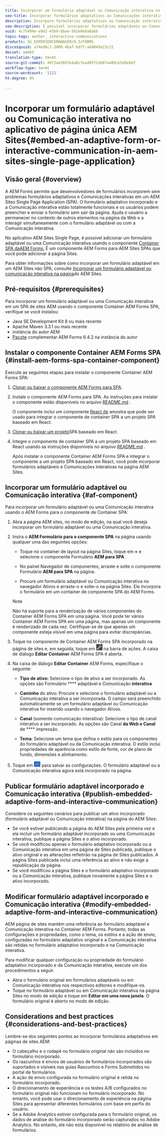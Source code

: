 ```yaml
---
title: Incorporar um formulário adaptável ou Comunicação interativa no aplicativo de página única AEM Sites
seo-title: Incorporar formulários adaptativos ou Comunicações interativas em páginas do AEM Sites
description: Incorpore formulários adaptativos ou Comunicação interativa em páginas do AEM Sites. Os usuários podem preencher e enviar formulários sem sair da página Sites.
seo-description: É possível incorporar formulários adaptáveis ou Comunicação interativa em páginas do AEM Sites. Os usuários podem preencher e enviar formulários sem sair da página Sites.
uuid: 4c75494e-e9d2-43b9-bbae-562e0eda8abb
topic-tags: author, interactive-communications
products: SG_EXPERIENCEMANAGER/6.5/FORMS
discoiquuid: a74ed6c1-3006-4baf-bd77-ad4045e23c22
docset: aem65
translation-type: tm+mt
source-git-commit: 46f2ae565fe4a8cfea49572eb87a489cb5d9ebd7
workflow-type: tm+mt
source-wordcount: '1121'
ht-degree: 0%

---
```



# Incorporar um formulário adaptável ou Comunicação interativa no aplicativo de página única AEM Sites{#embed-an-adaptive-form-or-interactive-communication-in-aem-sites-single-page-application}

## Visão geral {#overview}

A AEM Forms permite que desenvolvedores de formulários incorporem sem problemas formulários adaptativos e Comunicações interativas em um AEM Sites Single Page Application (SPA). O formulário adaptativo incorporado e a Comunicação interativa estão totalmente funcionais e os usuários podem preencher e enviar o formulário sem sair da página. Ajuda o usuário a permanecer no contexto de outros elementos na página da Web e a interagir simultaneamente com o formulário adaptável ou com a Comunicação interativa.

No aplicativo AEM Sites Single Page, é possível adicionar um formulário adaptável ou uma Comunicação interativa usando o componente [Container SPA da](../../forms/using/embed-adaptive-form-aem-sites-spa.md#af-component)[AEM Forms.](../../forms/using/embed-adaptive-form-aem-sites-spa.md#af-component) É um componente AEM Forms para AEM Sites SPAs que você pode adicionar à página Sites.

Para obter informações sobre como incorporar um formulário adaptável em um AEM Sites não SPA, consulte [Incorporar um formulário adaptável ou comunicação interativa na página](/help/forms/using/embed-adaptive-form-aem-sites.md)do AEM Sites.

## Pré-requisitos {#prerequisites}

Para incorporar um formulário adaptável ou uma Comunicação interativa em um SPA de sites AEM usando o componente Container AEM Forms SPA, verifique se você instalou:

* Java SE Development Kit 8 ou mais recente
* Apache Maven 3.3.1 ou mais recente
* instância do autor AEM
* [Pacote](https://helpx.adobe.com/br/aem-forms/kb/aem-forms-releases.html) complementar AEM Forms 6.4.2 na instância do autor

## Instalar o componente Container AEM Forms SPA {#install-aem-forms-spa-container-component}

Execute as seguintes etapas para instalar o componente Container AEM Forms SPA:

1. [Clonar ou baixar o componente AEM Forms para SPA](https://github.com/Adobe-Marketing-Cloud/aem-forms/tree/master/forms-spa).
1. Instale o componente AEM Forms para SPA. As instruções para instalar o componente estão disponíveis no arquivo [README.md](https://github.com/Adobe-Marketing-Cloud/aem-forms/tree/master/forms-spa#aem-form-component) .

   O componente inclui um componente [React de](https://github.com/Adobe-Marketing-Cloud/aem-forms/tree/master/forms-spa/react-component) amostra que pode ser usado para integrar o componente de container SPA a um projeto SPA baseado em React.

1. [Clonar ou baixar um projeto](https://github.com/adobe/aem-sample-we-retail-journal)SPA baseado em React.
1. Integre o componente de container SPA a um projeto SPA baseado em React usando as instruções disponíveis no arquivo [README.md](https://github.com/Adobe-Marketing-Cloud/aem-forms/tree/master/forms-spa/react-component#aem-form-react-component-for-spa---editor) .

   Após instalar o componente Container AEM Forms SPA e integrar o componente a um projeto SPA baseado em React, você pode incorporar formulários adaptáveis e Comunicações interativas na página AEM Sites.

## Incorporar um formulário adaptável ou Comunicação interativa {#af-component}

Para incorporar um formulário adaptável ou uma Comunicação interativa usando o AEM Forms para o componente de Container SPA:

1. Abra a página AEM sites, no modo de edição, na qual você deseja incorporar um formulário adaptável ou uma Comunicação interativa.
1. Insira o **AEM Formulário para o componente SPA** na página usando qualquer uma das seguintes opções:

   * Toque no container de layout na página Sites, toque em **+** e selecione o componente Formulário **AEM para SPA** .

   * No painel Navegador de componentes, arraste e solte o componente Formulário **AEM para SPA** na página.
   * Procure um formulário adaptável ou Comunicação interativa no navegador Ativos e arraste-o e solte-o na página Sites. Ele incorpora o formulário em um container de componente SPA do AEM Forms.

   >[!NOTE]
   >
   >Não há suporte para a renderização de vários componentes do Container AEM Forms SPA em uma página. Você pode ter vários Container AEM Forms SPA em uma página, mas apenas um componente é renderizado de cada vez. Certifique-se de que apenas um componente esteja visível em uma página para evitar discrepâncias.

1. Toque no componente de Container AEM Forms SPA incorporado na página de sites e, em seguida, toque em ![settings_icon](assets/settings_icon.png) na barra de ações. A caixa de diálogo **Editar Container** AEM Forms SPA é aberta.
1. Na caixa de diálogo **Editar Container** AEM Forms, especifique o seguinte:

   * **Tipo de ativo:** Selecione o tipo de ativo a ser incorporado. As opções são Formulário **** adaptável e Comunicação **interativa**

   * **Caminho** do ativo: Procure e selecione o formulário adaptável ou a Comunicação interativa a ser incorporada. O campo será preenchido automaticamente se um formulário adaptável ou Comunicação interativa for inserido usando o navegador Ativos.
   * **Canal** (somente comunicação interativa): Selecione o tipo de canal interativo a ser incorporado. As opções são Canal **da Web e Canal** de **** impressão.

   * **Tema**: Selecione um tema que defina o estilo para os componentes do formulário adaptável ou da Comunicação interativa. O estilo inclui propriedades de aparência como estilo de fonte, cor de plano de fundo, dimensões e alinhamento.

1. Toque em ![done_icon](assets/done_icon.png) para salvar as configurações. O formulário adaptável ou a Comunicação interativa agora está incorporado na página.

## Publicar formulário adaptável incorporado e Comunicação interativa {#publish-embedded-adaptive-form-and-interactive-communication}

Considere os seguintes cenários para publicar um ativo incorporado (formulário adaptável ou Comunicação interativa) na página do AEM Sites:

* Se você estiver publicando a página do AEM Sites pela primeira vez e ela incluir um formulário adaptável incorporado ou uma Comunicação interativa, publique a página Sites e o ativo incorporado.
* Se você modificou apenas o formulário adaptativo incorporado ou a Comunicação interativa em uma página de Sites publicada, publique o ativo original e as alterações refletirão na página de Sites publicados. A página Sites publicada inclui uma referência ao ativo e não exige a republicação da página.
* Se você modificou a página Sites e o formulário adaptativo incorporado ou a Comunicação interativa, publique novamente a página Sites e o ativo incorporado.

## Modificar formulário adaptável incorporado e Comunicação interativa {#modify-embedded-adaptive-form-and-interactive-communication}

AEM página de sites mantém uma referência ao formulário adaptável e Comunicação interativa no Container AEM Forms. Portanto, todas as configurações e propriedades, como o tema, os estilos e a ação de envio, configuradas no formulário adaptativo original e a Comunicação interativa são retidas no formulário adaptativo incorporado e na Comunicação interativa.

Para modificar qualquer configuração ou propriedade do formulário adaptativo incorporado e da Comunicação interativa, execute um dos procedimentos a seguir.

* Abra o formulário original em formulários adaptáveis ou em Comunicação interativa nos respectivos editores e modifique-os.
* Toque no formulário adaptável ou em Comunicação interativa na página Sites no modo de edição e toque em **Editar em uma nova janela**. O formulário original é aberto no modo de edição.

## Considerations and best practices {#considerations-and-best-practices}

Lembre-se dos seguintes pontos ao incorporar formulários adaptativos em páginas de sites AEM:

* O cabeçalho e o rodapé no formulário original não são incluídos no formulário incorporado.
* Os rascunhos e envios de usuários de formulários incorporados são suportados e visíveis nas guias Rascunhos e Forms Submetidos no portal de formulários.
* A ação de envio configurada no formulário original é retida no formulário incorporado.
* O direcionamento de experiência e os testes A/B configurados no formulário original não funcionam no formulário incorporado. No entanto, você pode usar o direcionamento de experiência na página Sites para apresentar diferentes formulários com base em perfis do usuário.
* Se a Adobe Analytics estiver configurada para o formulário original, os dados de análise do formulário incorporado serão capturados no Adobe Analytics. No entanto, ele não está disponível no relatório de análise de formulários.

